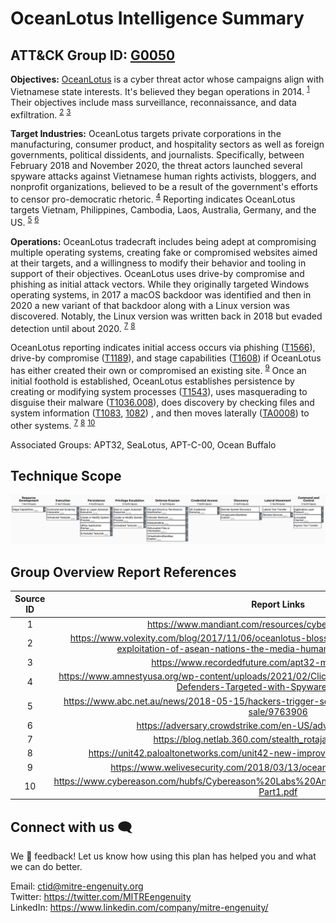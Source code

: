# OceanLotus Intelligence Summary
## ATT&CK Group ID: [G0050](https://attack.mitre.org/groups/G0050/)

**Objectives:** [OceanLotus](https://attack.mitre.org/groups/G0050/) is a cyber threat actor whose campaigns align with Vietnamese state interests. It's believed they began operations in 2014. <sup>[1](https://www.mandiant.com/resources/cyber-espionage-apt32)</sup> Their objectives include mass surveillance, reconnaissance, and data exfiltration. <sup>[2](https://www.volexity.com/blog/2017/11/06/oceanlotus-blossoms-mass-digital-surveillance-and-exploitation-of-asean-nations-the-media-human-rights-and-civil-society/)</sup> <sup>[3](https://www.recordedfuture.com/apt32-malware-campaign/)</sup>

**Target Industries:** OceanLotus targets private corporations in the manufacturing, consumer product, and hospitality sectors as well as foreign governments, political dissidents, and journalists. Specifically, between February 2018 and November 2020, the threat actors launched several spyware attacks against Vietnamese human rights activists, bloggers, and nonprofit organizations, believed to be a result of the government's efforts to censor pro-democratic rhetoric. <sup>[4](https://www.amnestyusa.org/wp-content/uploads/2021/02/Click-and-Bait_Vietnamese-Human-Rights-Defenders-Targeted-with-Spyware-Attacks.pdf)</sup> Reporting indicates OceanLotus targets Vietnam, Philippines, Cambodia, Laos, Australia, Germany, and the US. <sup>[5](https://www.abc.net.au/news/2018-05-15/hackers-trigger-software-trap-after-phnom-penh-post-sale/9763906)</sup> <sup>[6](https://adversary.crowdstrike.com/en-US/adversary/ocean-buffalo/)</sup>

**Operations:** OceanLotus tradecraft includes being adept at compromising multiple operating systems, creating fake or compromised websites aimed at their targets, and a willingness to modify their behavior and tooling in support of their objectives. OceanLotus uses drive-by compromise and phishing as initial attack vectors. While they originally targeted Windows operating systems, in 2017 a macOS backdoor was identified and then in 2020 a new variant of that backdoor along with a Linux version was discovered. Notably, the Linux version was written back in 2018 but evaded detection until about 2020. <sup>[7](https://blog.netlab.360.com/stealth_rotajakiro_backdoor_en/)</sup> <sup>[8](https://unit42.paloaltonetworks.com/unit42-new-improved-macos-backdoor-oceanlotus/)</sup>

OceanLotus reporting indicates initial access occurs via phishing ([T1566](https://attack.mitre.org/techniques/T1566/)), drive-by compromise ([T1189](https://attack.mitre.org/techniques/T1189/)), and stage capabilities ([T1608](https://attack.mitre.org/techniques/T1608/)) if OceanLotus has either created their own or compromised an existing site. <sup>[9](https://www.welivesecurity.com/2018/03/13/oceanlotus-ships-new-backdoor/)</sup> Once an initial foothold is established, OceanLotus establishes persistence by creating or modifying system processes ([T1543](https://attack.mitre.org/techniques/T1543/)), uses masquerading to disguise their malware ([T1036.008](https://attack.mitre.org/techniques/T1036/008/)), does discovery by checking files and system information ([T1083](https://attack.mitre.org/techniques/T1083/), [1082](https://attack.mitre.org/techniques/T1082/)) , and then moves laterally ([TA0008](https://attack.mitre.org/tactics/TA0008/)) to other systems. <sup>[7](https://blog.netlab.360.com/stealth_rotajakiro_backdoor_en/)</sup> <sup>[8](https://unit42.paloaltonetworks.com/unit42-new-improved-macos-backdoor-oceanlotus/)</sup> <sup>[10](https://www.cybereason.com/hubfs/Cybereason%20Labs%20Analysis%20Operation%20Cobalt%20Kitty-Part1.pdf)</sup>

Associated Groups: APT32, SeaLotus, APT-C-00, Ocean Buffalo

## Technique Scope
![OceanLotus Technique Scope](../Intelligence_Summary/attack_navigator_TTPs.png/)

## Group Overview Report References
Source ID | Report Links
|:---:|:---:|
|1|https://www.mandiant.com/resources/cyber-espionage-apt32|
|2|https://www.volexity.com/blog/2017/11/06/oceanlotus-blossoms-mass-digital-surveillance-and-exploitation-of-asean-nations-the-media-human-rights-and-civil-society/|
|3|https://www.recordedfuture.com/apt32-malware-campaign/|
|4|https://www.amnestyusa.org/wp-content/uploads/2021/02/Click-and-Bait_Vietnamese-Human-Rights-Defenders-Targeted-with-Spyware-Attacks.pdf|
|5|https://www.abc.net.au/news/2018-05-15/hackers-trigger-software-trap-after-phnom-penh-post-sale/9763906|
|6|https://adversary.crowdstrike.com/en-US/adversary/ocean-buffalo/|
|7|https://blog.netlab.360.com/stealth_rotajakiro_backdoor_en/|
|8|https://unit42.paloaltonetworks.com/unit42-new-improved-macos-backdoor-oceanlotus/|
|9|https://www.welivesecurity.com/2018/03/13/oceanlotus-ships-new-backdoor/|
|10|https://www.cybereason.com/hubfs/Cybereason%20Labs%20Analysis%20Operation%20Cobalt%20Kitty-Part1.pdf|

## Connect with us 🗨️
We 💖 feedback! Let us know how using this plan has helped you and what we can do better.

Email: ctid@mitre-engenuity.org <br>
Twitter: https://twitter.com/MITREengenuity <br>
LinkedIn: https://www.linkedin.com/company/mitre-engenuity/
